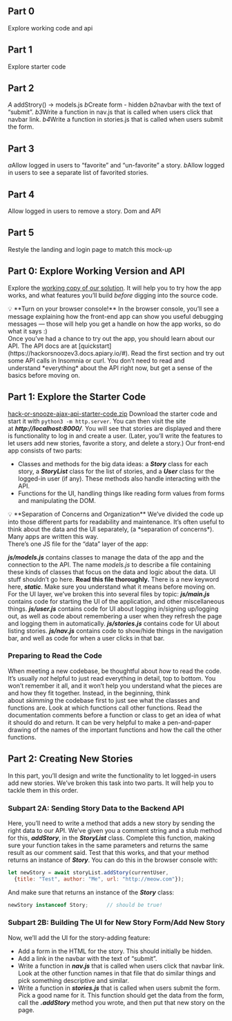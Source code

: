 ## Part 0
Explore working code and api
## Part 1
Explore starter code
## Part 2
*A*
addStrory() -> models.js
*b*Create form - hidden
*b2*navbar with the text of “submit”.
*b3*Write a function in nav.js that is called when users click that navbar link.
*b4*Write a function in stories.js that is called when users submit the form. 
## Part 3
*a*Allow logged in users to “favorite” and “un-favorite” a story.
*b*Allow logged in users to see a separate list of favorited stories.
## Part 4 
Allow logged in users to remove a story. Dom and API
## Part 5
Restyle the landing and login page to match this mock-up 












## **Part 0: Explore Working Version and API**

Explore the [working copy of our solution](https://hack-or-snooze-springboard.netlify.app/). It will help you to try how the app works, and what features you’ll build *before* digging into the source code.
<aside>
💡 **Turn on your browser console!**
In the browser console, you’ll see a message explaining how the front-end app can show you useful debugging messages — those will help you get a handle on how the app works, so do what it says :)
</aside>
Once you’ve had a chance to try out the app, you should learn about our API. The API docs are at [quickstart](https://hackorsnoozev3.docs.apiary.io/#). Read the first section and try out some API calls in Insomnia or curl. You don’t need to read and understand *everything* about the API right now, but get a sense of the basics before moving on.




## **Part 1: Explore the Starter Code**
[hack-or-snooze-ajax-api-starter-code.zip](https://s3-us-west-2.amazonaws.com/secure.notion-static.com/72086014-12de-4a03-8ecc-4486f6b173df/hack-or-snooze-ajax-api-starter-code.zip)
Download the starter code and start it with `python3 -m http.server`. You can then visit the site at ***http://localhost:8000/***.
You will see that stories are displayed and there is functionality to log in and create a user. (Later, you’ll write the features to let users add new stories, favorite a story, and delete a story.)
Our front-end app consists of two parts:
- Classes and methods for the big data ideas: a ***Story*** class for each story, a ***StoryList*** class for the list of stories, and a ***User*** class for the logged-in user (if any). These methods also handle interacting with the API.
- Functions for the UI, handling things like reading form values from forms and manipulating the DOM.
<aside>
💡 **Separation of Concerns and Organization**
We’ve divided the code up into those different parts for readability and maintenance. It’s often useful to think about the data and the UI separately, (a *separation of concerns*). Many apps are written this way.
</aside>
There’s one JS file for the “data” layer of the app:

***js/models.js***
contains classes to manage the data of the app and the connection to the API. The name *models.js* to describe a file containing these kinds of classes that focus on the data and logic about the data. UI stuff shouldn’t go here.
**Read this file thoroughly.** There is a new keyword here, ***static***. Make sure you understand what it means before moving on.
For the UI layer, we’ve broken this into several files by topic:
***js/main.js***
contains code for starting the UI of the application, and other miscellaneous things.
***js/user.js***
contains code for UI about logging in/signing up/logging out, as well as code about remembering a user when they refresh the page and logging them in automatically.
***js/stories.js***
contains code for UI about listing stories.
***js/nav.js***
contains code to show/hide things in the navigation bar, and well as code for when a user clicks in that bar.
### **Preparing to Read the Code**
When meeting a new codebase, be thoughtful about *how* to read the code. It’s usually *not* helpful to just read everything in detail, top to bottom. You won’t remember it all, and it won’t help you understand what the pieces are and how they fit together.
Instead, in the beginning, think about *skimming* the codebase first to just see what the classes and functions are. Look at which functions call other functions. Read the documentation comments before a function or class to get an idea of what it should do and return.
It can be very helpful to make a pen-and-paper drawing of the names of the important functions and how the call the other functions.






## **Part 2: Creating New Stories**
In this part, you’ll design and write the functionality to let logged-in users add new stories. We’ve broken this task into two parts. It will help you to tackle them in this order.
### **Subpart 2A: Sending Story Data to the Backend API**
Here, you’ll need to write a method that adds a new story by sending the right data to our API.
We’ve given you a comment string and a stub method for this, ***addStory***, in the ***StoryList*** class. Complete this function, making sure your function takes in the same parameters and returns the same result as our comment said.
Test that this works, and that your method returns an instance of ***Story***. You can do this in the browser console with:
```jsx
let newStory = await storyList.addStory(currentUser,
  {title: "Test", author: "Me", url: "http://meow.com"});
```
And make sure that returns an instance of the ***Story*** class:
```jsx
newStory instanceof Story;      // should be true!
```
### **Subpart 2B: Building The UI for New Story Form/Add New Story**
Now, we’ll add the UI for the story-adding feature:
- Add a form in the HTML for the story. This should initially be hidden.
- Add a link in the navbar with the text of “submit”.
- Write a function in ***nav.js*** that is called when users click that navbar link. Look at the other function names in that file that do similar things and pick something descriptive and similar.
- Write a function in ***stories.js*** that is called when users submit the form. Pick a good name for it. This function should get the data from the form, call the ***.addStory*** method you wrote, and then put that new story on the page.






